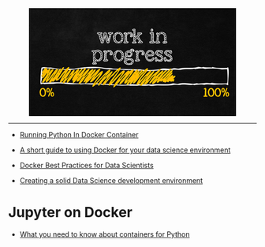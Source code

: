 <!--
Maintainer:   jeffskinnerbox@yahoo.com / www.jeffskinnerbox.me
Version:      1.0.0
-->


<div align="center">
<img src="https://raw.githubusercontent.com/jeffskinnerbox/blog/main/content/images/banners-bkgrds/work-in-progress.jpg" title="These materials require additional work and are not ready for general use." align="center" width=420px height=219px>
</div>


-----



* [Running Python In Docker Container](https://medium.com/fintechexplained/running-python-in-docker-container-58cda726d574)

* [A short guide to using Docker for your data science environment](https://towardsdatascience.com/a-short-guide-to-using-docker-for-your-data-science-environment-912617b3603e)
* [Docker Best Practices for Data Scientists](https://towardsdatascience.com/docker-best-practices-for-data-scientists-2ed7f6876dff)
* [Creating a solid Data Science development environment](https://towardsdatascience.com/creating-a-solid-data-science-development-environment-60df14ce3a34)

# Jupyter on Docker
* [What you need to know about containers for Python](https://opensource.com/article/21/11/containers-python)
